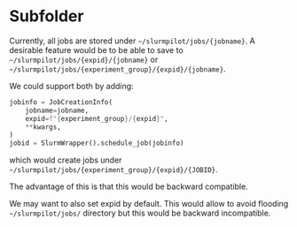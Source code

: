 # Subfolder

Currently, all jobs are stored under `~/slurmpilot/jobs/{jobname}`. 
A desirable feature would be to be able to save to `~/slurmpilot/jobs/{expid}/{jobname}` or
`~/slurmpilot/jobs/{experiment_group}/{expid}/{jobname}`.

We could support both by adding:
```python
jobinfo = JobCreationInfo(
    jobname=jobname,
    expid=f"{experiment_group}/{expid}",
    **kwargs,
)
jobid = SlurmWrapper().schedule_job(jobinfo)
```

which would create jobs under `~/slurmpilot/jobs/{experiment_group}/{expid}/{JOBID}`.

The advantage of this is that this would be backward compatible. 

We may want to also set expid by default. This would allow to avoid flooding
`~/slurmpilot/jobs/` directory but this would be backward incompatible.